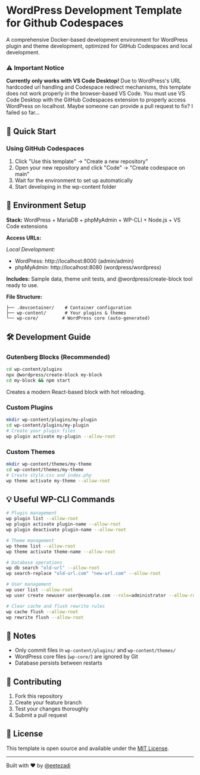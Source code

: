 # WordPress Development Template for Github Codespaces

A comprehensive Docker-based development environment for WordPress plugin and theme development, optimized for GitHub Codespaces and local development.

### ⚠️ Important Notice

**Currently only works with VS Code Desktop!** 
Due to WordPress's URL hardcoded url handling and Codespace redirect mechanisms, this template does not work properly in the browser-based VS Code. You must use VS Code Desktop with the GitHub Codespaces extension to properly access WordPress on localhost. Maybe someone can provide a pull request to fix? I failed so far...


## 🚀 Quick Start

### Using GitHub Codespaces
1. Click "Use this template" → "Create a new repository"
2. Open your new repository and click "Code" → "Create codespace on main"
3. Wait for the environment to set up automatically
4. Start developing in the wp-content folder

## 🔧 Environment Setup

**Stack:** WordPress + MariaDB + phpMyAdmin + WP-CLI + Node.js + VS Code extensions

**Access URLs:**

*Local Development:*
- WordPress: http://localhost:8000 (admin/admin)
- phpMyAdmin: http://localhost:8080 (wordpress/wordpress)

**Includes:** Sample data, theme unit tests, and @wordpress/create-block tool ready to use.

**File Structure:**
```
├── .devcontainer/    # Container configuration
├── wp-content/       # Your plugins & themes
└── wp-core/         # WordPress core (auto-generated)
```

## 🛠️ Development Guide

### Gutenberg Blocks (Recommended)
```bash
cd wp-content/plugins
npx @wordpress/create-block my-block
cd my-block && npm start
```
Creates a modern React-based block with hot reloading.

### Custom Plugins
```bash
mkdir wp-content/plugins/my-plugin
cd wp-content/plugins/my-plugin
# Create your plugin files
wp plugin activate my-plugin --allow-root
```

### Custom Themes
```bash
mkdir wp-content/themes/my-theme
cd wp-content/themes/my-theme
# Create style.css and index.php
wp theme activate my-theme --allow-root
```

## 💡 Useful WP-CLI Commands

```bash
# Plugin management
wp plugin list --allow-root
wp plugin activate plugin-name --allow-root
wp plugin deactivate plugin-name --allow-root

# Theme management
wp theme list --allow-root
wp theme activate theme-name --allow-root

# Database operations
wp db search "old-url" --allow-root
wp search-replace "old-url.com" "new-url.com" --allow-root

# User management
wp user list --allow-root
wp user create newuser user@example.com --role=administrator --allow-root

# Clear cache and flush rewrite rules
wp cache flush --allow-root
wp rewrite flush --allow-root
```

## 📝 Notes

- Only commit files in `wp-content/plugins/` and `wp-content/themes/`
- WordPress core files (`wp-core/`) are ignored by Git
- Database persists between restarts

## 🤝 Contributing

1. Fork this repository
2. Create your feature branch
3. Test your changes thoroughly
4. Submit a pull request

## 📄 License

This template is open source and available under the [MIT License](LICENSE).

---

Built with ❤️ by [@eetezadi](https://github.com/eetezadi)